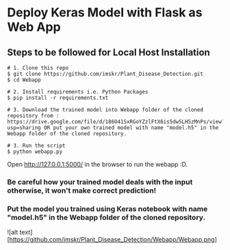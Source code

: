 # Deploy Keras Model with Flask as Web App

## Steps to be followed for Local Host Installation

```shell
# 1. Clone this repo
$ git clone https://github.com/imskr/Plant_Disease_Detection.git
$ cd Webapp

# 2. Install requirements i.e. Python Packages
$ pip install -r requirements.txt

# 3. Download the trained model into Webapp folder of the cloned repository from : https://drive.google.com/file/d/186O41SxRGoYZzlFtX6is5dwSLH5zMnPs/view?usp=sharing OR put your own trained model with name "model.h5" in the Webapp folder of the cloned repository. 

# 3. Run the script
$ python webapp.py
```

Open http://127.0.0.1:5000/ in the browser to run the webapp :D.

### Be careful how your trained model deals with the input otherwise, it won't make correct prediction!
### Put the model you trained using Keras notebook with name "model.h5" in the Webapp folder of the cloned repository. 
![alt text][https://github.com/imskr/Plant_Disease_Detection/Webapp/Webapp.png]
